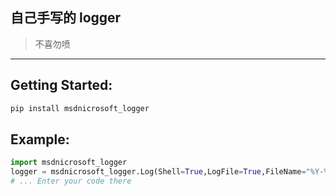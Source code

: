 ## 自己手写的 logger
>不喜勿喷
---
## Getting Started:
```bash
pip install msdnicrosoft_logger
```

## Example:
```python
import msdnicrosoft_logger
logger = msdnicrosoft_logger.Log(Shell=True,LogFile=True,FileName="%Y-%m-%d_%H-%M.log")
# ... Enter your code there
```

